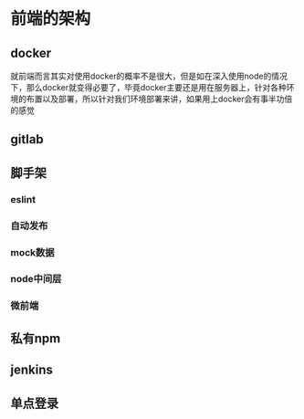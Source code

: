 # 前端的架构

## docker

就前端而言其实对使用docker的概率不是很大，但是如在深入使用node的情况下，那么docker就变得必要了，毕竟docker主要还是用在服务器上，针对各种环境的布置以及部署，所以针对我们环境部署来讲，如果用上docker会有事半功倍的感觉

## gitlab

## 脚手架

### eslint

### 自动发布

### mock数据

### node中间层

### 微前端

## 私有npm

## jenkins

## 单点登录
